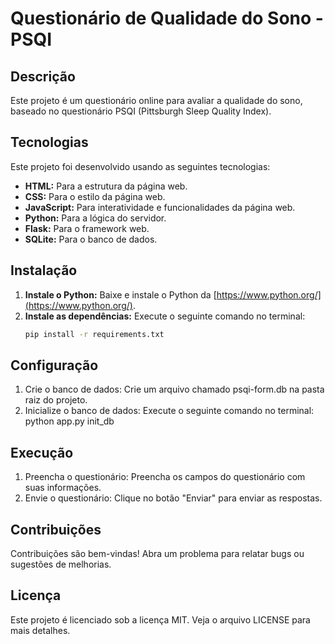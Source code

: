 # Questionário de Qualidade do Sono - PSQI

## Descrição

Este projeto é um questionário online para avaliar a qualidade do sono, baseado no questionário PSQI (Pittsburgh Sleep Quality Index).

## Tecnologias

Este projeto foi desenvolvido usando as seguintes tecnologias:

* **HTML:**  Para a estrutura da página web.
* **CSS:**  Para o estilo da página web.
* **JavaScript:**  Para interatividade e funcionalidades da página web.
* **Python:**  Para a lógica do servidor.
* **Flask:**  Para o framework web.
* **SQLite:**  Para o banco de dados.

## Instalação

1. **Instale o Python:**  Baixe e instale o Python da [https://www.python.org/](https://www.python.org/).
2. **Instale as dependências:**  Execute o seguinte comando no terminal:
   ```bash
   pip install -r requirements.txt

## Configuração

1. Crie o banco de dados: Crie um arquivo chamado psqi-form.db na pasta raiz do projeto.
2. Inicialize o banco de dados: Execute o seguinte comando no terminal:
  python app.py init_db

## Execução 

1. Preencha o questionário: Preencha os campos do questionário com suas informações.
2. Envie o questionário: Clique no botão "Enviar" para enviar as respostas.

## Contribuições

Contribuições são bem-vindas! Abra um problema para relatar bugs ou sugestões de melhorias.

## Licença
Este projeto é licenciado sob a licença MIT. Veja o arquivo LICENSE para mais detalhes.

